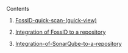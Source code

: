 Contents

1. [FossID-quick-scan-(quick-view)](./FossID-quick-scan-%28quick-view%29.md)

2. [Integration of FossID to a repository](./Integration-of-FossID-to-a-repository.md)

3. [Integration-of-SonarQube-to-a-repository](./Integration-of-SonarQube-to-a-repository.md)



